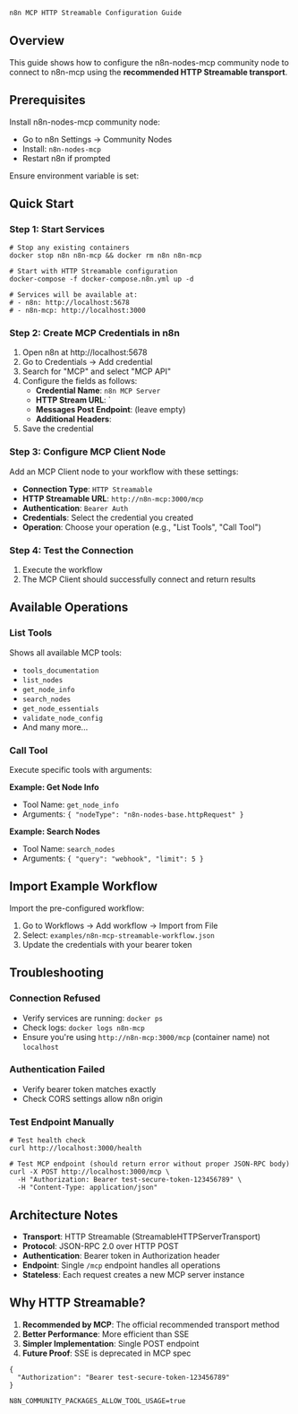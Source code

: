 ```diff
n8n MCP HTTP Streamable Configuration Guide
```

## Overview

This guide shows how to configure the n8n-nodes-mcp community node to connect to n8n-mcp using the **recommended HTTP Streamable transport**.

## Prerequisites

Install n8n-nodes-mcp community node:

*   Go to n8n Settings → Community Nodes
*   Install: `n8n-nodes-mcp`
*   Restart n8n if prompted

Ensure environment variable is set:

## Quick Start

### Step 1: Start Services

```
# Stop any existing containers
docker stop n8n n8n-mcp && docker rm n8n n8n-mcp

# Start with HTTP Streamable configuration
docker-compose -f docker-compose.n8n.yml up -d

# Services will be available at:
# - n8n: http://localhost:5678
# - n8n-mcp: http://localhost:3000
```

### Step 2: Create MCP Credentials in n8n

1.  Open n8n at http://localhost:5678
2.  Go to Credentials → Add credential
3.  Search for "MCP" and select "MCP API"
4.  Configure the fields as follows:
    *   **Credential Name**: `n8n MCP Server`
    *   **HTTP Stream URL**: \`
    *   **Messages Post Endpoint**: (leave empty)
    *   **Additional Headers**:
5.  Save the credential

### Step 3: Configure MCP Client Node

Add an MCP Client node to your workflow with these settings:

*   **Connection Type**: `HTTP Streamable`
*   **HTTP Streamable URL**: `http://n8n-mcp:3000/mcp`
*   **Authentication**: `Bearer Auth`
*   **Credentials**: Select the credential you created
*   **Operation**: Choose your operation (e.g., "List Tools", "Call Tool")

### Step 4: Test the Connection

1.  Execute the workflow
2.  The MCP Client should successfully connect and return results

## Available Operations

### List Tools

Shows all available MCP tools:

*   `tools_documentation`
*   `list_nodes`
*   `get_node_info`
*   `search_nodes`
*   `get_node_essentials`
*   `validate_node_config`
*   And many more...

### Call Tool

Execute specific tools with arguments:

**Example: Get Node Info**

*   Tool Name: `get_node_info`
*   Arguments: `{ "nodeType": "n8n-nodes-base.httpRequest" }`

**Example: Search Nodes**

*   Tool Name: `search_nodes`
*   Arguments: `{ "query": "webhook", "limit": 5 }`

## Import Example Workflow

Import the pre-configured workflow:

1.  Go to Workflows → Add workflow → Import from File
2.  Select: `examples/n8n-mcp-streamable-workflow.json`
3.  Update the credentials with your bearer token

## Troubleshooting

### Connection Refused

*   Verify services are running: `docker ps`
*   Check logs: `docker logs n8n-mcp`
*   Ensure you're using `http://n8n-mcp:3000/mcp` (container name) not `localhost`

### Authentication Failed

*   Verify bearer token matches exactly
*   Check CORS settings allow n8n origin

### Test Endpoint Manually

```
# Test health check
curl http://localhost:3000/health

# Test MCP endpoint (should return error without proper JSON-RPC body)
curl -X POST http://localhost:3000/mcp \
  -H "Authorization: Bearer test-secure-token-123456789" \
  -H "Content-Type: application/json"
```

## Architecture Notes

*   **Transport**: HTTP Streamable (StreamableHTTPServerTransport)
*   **Protocol**: JSON-RPC 2.0 over HTTP POST
*   **Authentication**: Bearer token in Authorization header
*   **Endpoint**: Single `/mcp` endpoint handles all operations
*   **Stateless**: Each request creates a new MCP server instance

## Why HTTP Streamable?

1.  **Recommended by MCP**: The official recommended transport method
2.  **Better Performance**: More efficient than SSE
3.  **Simpler Implementation**: Single POST endpoint
4.  **Future Proof**: SSE is deprecated in MCP spec

```
{
  "Authorization": "Bearer test-secure-token-123456789"
}
```

```
N8N_COMMUNITY_PACKAGES_ALLOW_TOOL_USAGE=true
```